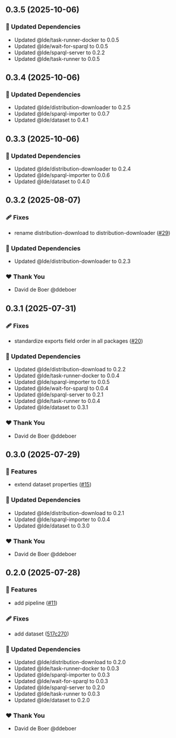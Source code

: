 ## 0.3.5 (2025-10-06)

### 🧱 Updated Dependencies

- Updated @lde/task-runner-docker to 0.0.5
- Updated @lde/wait-for-sparql to 0.0.5
- Updated @lde/sparql-server to 0.2.2
- Updated @lde/task-runner to 0.0.5

## 0.3.4 (2025-10-06)

### 🧱 Updated Dependencies

- Updated @lde/distribution-downloader to 0.2.5
- Updated @lde/sparql-importer to 0.0.7
- Updated @lde/dataset to 0.4.1

## 0.3.3 (2025-10-06)

### 🧱 Updated Dependencies

- Updated @lde/distribution-downloader to 0.2.4
- Updated @lde/sparql-importer to 0.0.6
- Updated @lde/dataset to 0.4.0

## 0.3.2 (2025-08-07)

### 🩹 Fixes

- rename distribution-download to distribution-downloader ([#29](https://github.com/ldengine/lde/pull/29))

### 🧱 Updated Dependencies

- Updated @lde/distribution-downloader to 0.2.3

### ❤️ Thank You

- David de Boer @ddeboer

## 0.3.1 (2025-07-31)

### 🩹 Fixes

- standardize exports field order in all packages ([#20](https://github.com/ldengine/lde/pull/20))

### 🧱 Updated Dependencies

- Updated @lde/distribution-download to 0.2.2
- Updated @lde/task-runner-docker to 0.0.4
- Updated @lde/sparql-importer to 0.0.5
- Updated @lde/wait-for-sparql to 0.0.4
- Updated @lde/sparql-server to 0.2.1
- Updated @lde/task-runner to 0.0.4
- Updated @lde/dataset to 0.3.1

### ❤️ Thank You

- David de Boer @ddeboer

## 0.3.0 (2025-07-29)

### 🚀 Features

- extend dataset properties ([#15](https://github.com/ldengine/lde/pull/15))

### 🧱 Updated Dependencies

- Updated @lde/distribution-download to 0.2.1
- Updated @lde/sparql-importer to 0.0.4
- Updated @lde/dataset to 0.3.0

### ❤️ Thank You

- David de Boer @ddeboer

## 0.2.0 (2025-07-28)

### 🚀 Features

- add pipeline ([#11](https://github.com/ldengine/lde/pull/11))

### 🩹 Fixes

- add dataset ([517c270](https://github.com/ldengine/lde/commit/517c270))

### 🧱 Updated Dependencies

- Updated @lde/distribution-download to 0.2.0
- Updated @lde/task-runner-docker to 0.0.3
- Updated @lde/sparql-importer to 0.0.3
- Updated @lde/wait-for-sparql to 0.0.3
- Updated @lde/sparql-server to 0.2.0
- Updated @lde/task-runner to 0.0.3
- Updated @lde/dataset to 0.2.0

### ❤️ Thank You

- David de Boer @ddeboer